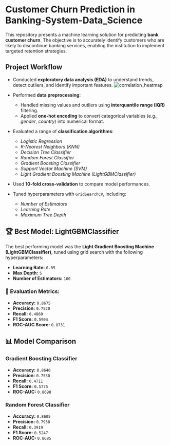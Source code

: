 # Customer Churn Prediction in Banking-System-Data_Science

This repository presents a machine learning solution for predicting **bank customer churn**. The objective is to accurately identify customers who are likely to discontinue banking services, enabling the institution to implement targeted retention strategies.

## Project Workflow

- Conducted **exploratory data analysis (EDA)** to understand trends, detect outliers, and identify important features.
  ![correlation_heatmap](https://github.com/user-attachments/assets/751573bc-f804-41e8-bc64-87f22ae076a1)

- Performed **data preprocessing**:
  - Handled missing values and outliers using **interquantile range (IQR)** filtering.
  - Applied **one-hot encoding** to convert categorical variables (e.g., *gender*, *country*) into numerical format.
- Evaluated a range of **classification algorithms**:
  - *Logistic Regression*
  - *K-Nearest Neighbors (KNN)*
  - *Decision Tree Classifier*
  - *Random Forest Classifier*
  - *Gradient Boosting Classifier*
  - *Support Vector Machine (SVM)*
  - *Light Gradient Boosting Machine (LightGBMClassifier)*

- Used **10-fold cross-validation** to compare model performances.
- Tuned hyperparameters with `GridSearchCV`, including:
  - *Number of Estimators*
  - *Learning Rate*
  - *Maximum Tree Depth*

## 🏆 Best Model: **LightGBMClassifier**

The best performing model was the **Light Gradient Boosting Machine (LightGBMClassifier)**, tuned using grid search with the following hyperparameters:

- **Learning Rate:** `0.05`  
- **Max Depth:** `5`  
- **Number of Estimators:** `100`

### 🔢 Evaluation Metrics:

- **Accuracy:** `0.8675`  
- **Precision:** `0.7520`  
- **Recall:** `0.4860`  
- **F1 Score:** `0.5904`  
- **ROC-AUC Score:** `0.8731`

## 📊 Model Comparison

### Gradient Boosting Classifier
- **Accuracy:** `0.8640`  
- **Precision:** `0.7530`  
- **Recall:** `0.4711`  
- **F1 Score:** `0.5775`  
- **ROC-AUC:** `0.8698`

### Random Forest Classifier
- **Accuracy:** `0.8605`  
- **Precision:** `0.7938`  
- **Recall:** `0.3919`  
- **F1 Score:** `0.5247`  
- **ROC-AUC:** `0.8685`

